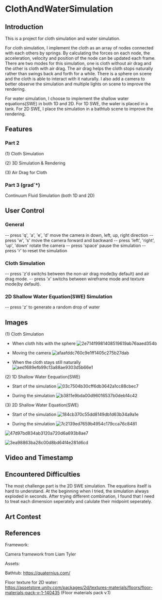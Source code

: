 # ClothAndWaterSimulation

## Introduction

This is a project for cloth simulation and water simulation. 

For cloth simulation, I implement the cloth as an array of nodes connected with each others by springs. By calculating the forces on each node, the acceleration, velocity and position of the node can be updated each frame. There are two modes for this simulation, one is cloth without air drag and the other is cloth with air drag. The air drag helps the cloth stops naturally rather than swings back and forth for a while. There is a sphere on scene and the cloth is able to interact with it naturally. I also add a camera to better observe the simulation and multiple lights on scene to improve the rendering.

For water simulation, I choose to implement the shallow water equations(SWE) in both 1D and 2D. For 1D SWE, the water is placed in a tank. For 2D SWE, I place the simulation in a bathtub scene to improve the rendering. 

## Features

### Part 2

(1) Cloth Simulation

(2) 3D Simulation & Rendering

(3) Air Drag for Cloth

### Part 3 (grad`*)

Continuum Fluid Simulation (both 1D and 2D)

## User Control

### General

-- press 'q', 'a', 'e', 'd' move the camera in down, left, up, right direction
-- press 'w', 's' move the camera forward and backward
-- press 'left', 'right', 'up', 'down' rotate the camera
-- press 'space' pause the simulation
-- press 'r' to reset the simulation

### Cloth Simulation

-- press 'z'd switchs between the non-air drag mode(by default) and air drag mode. 
-- press 'x' switchs between wireframe mode and texture mode(by default).

### 2D Shallow Water Equation(SWE) Simulation

-- press 'z' to generate a random drop of water


## Images

(1) Cloth Simulation

* When cloth hits with the sphere
![2e714f9981408519619ab76aaed354b](https://user-images.githubusercontent.com/35856355/138800833-b26bdfcf-805c-43f9-b089-513a1c4a2d63.png)

* Moving the camera
![afaafddc760c9e1ff1405c275b27dab](https://user-images.githubusercontent.com/35856355/138800836-06d600dc-ea49-44b7-8fa2-be5714a922ee.png)

* When the cloth stays still naturally 
![aed1689efb99c13a88ae9303d5b66e1](https://user-images.githubusercontent.com/35856355/138800840-aaa253b6-a739-482b-a238-c5b8e84e58e2.png)

(2) 1D Shallow Water Eequation(SWE)

 * Start of the simulation
![03c7504b30cff6db3642a1cc88cbec7](https://user-images.githubusercontent.com/35856355/138800997-bc4cf0db-b2d7-4d6a-949d-35a0280bace1.png)

 * During the simulation
![b3811e9bda00d96016537b0debf4c42](https://user-images.githubusercontent.com/35856355/138801112-6661cdd6-abf4-4d1a-b490-a5768c707c1e.png)

(3) 2D Shallow Water Equation(SWE)

 * Start of the simulation
 ![184cb370c55dd8149db1d63b34a9a1e](https://user-images.githubusercontent.com/35856355/138801583-cf1a084f-4b16-418a-a41f-5eda86ec8c04.png)
 
 * During the simulation
 ![7c2139ed7659b4954c179cca76c8481](https://user-images.githubusercontent.com/35856355/138801678-ae00cad1-a601-499a-8500-eeab288f7777.png)
 
 ![47d97bd834ab3120a720d6a693b8ae7](https://user-images.githubusercontent.com/35856355/138801708-4fbada2f-2742-4062-b1c4-4c3ca66dd134.png)
 
 ![3ea98863ba28c00d8bd64f4e281d6cd](https://user-images.githubusercontent.com/35856355/138801745-cfa207e9-e95d-44b4-8d3d-ac4831d66604.png)


## Video and Timestamp

## Encountered Difficulties

The most challenge part is the 2D SWE simulation. The equations itself is hard to understand. At the beginning when I tried, the simulation always exploded in seconds. After trying different combination, I found that I need to treat each dimension seperately and calulate their midpoint seperately. 

## Art Contest

## References
Framework: 

Camera framework from Liam Tyler

Assets:

Bathtub: https://quaternius.com/

Floor texture for 2D water: https://assetstore.unity.com/packages/2d/textures-materials/floors/floor-materials-pack-v-1-140435 (Floor materials pack v.1)

